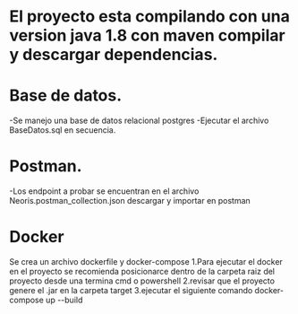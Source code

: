 # El proyecto esta compilando con una version java 1.8  con maven compilar y descargar dependencias.

# Base de datos.
-Se manejo una base de datos relacional postgres
-Ejecutar el archivo BaseDatos.sql en secuencia.

# Postman.
-Los endpoint a probar se encuentran en el archivo Neoris.postman_collection.json descargar y importar en postman

# Docker
Se crea un archivo dockerfile y docker-compose
1.Para ejecutar el docker en el proyecto se recomienda posicionarce dentro de la carpeta raiz del proyecto desde una termina cmd o powershell
2.revisar que el proyecto genere el .jar en la carpeta target
3.ejecutar el siguiente comando  docker-compose up --build
